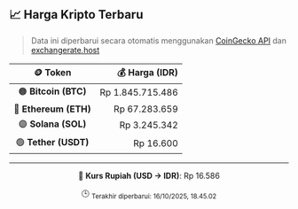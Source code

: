 

<!-- HARGA_KRIPTO -->
## 📈 Harga Kripto Terbaru

> Data ini diperbarui secara otomatis menggunakan [CoinGecko API](https://www.coingecko.com/) dan [exchangerate.host](https://exchangerate.host/)

<div align="center">

| 🪙 Token | 💰 Harga (IDR) |
|:------:|---------------:|
| 🟠 **Bitcoin (BTC)**   | Rp 1.845.715.486 |
| 🔵 **Ethereum (ETH)**  | Rp 67.283.659 |
| 🟣 **Solana (SOL)**    | Rp 3.245.342 |
| 🟢 **Tether (USDT)**   | Rp 16.600 |

---

💱 **Kurs Rupiah (USD → IDR)**: Rp 16.586

🕒 <sub>Terakhir diperbarui: 16/10/2025, 18.45.02</sub>

</div>
<!-- /HARGA_KRIPTO -->